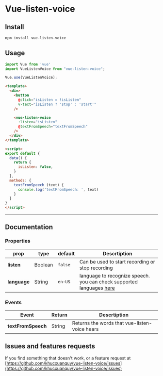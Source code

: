 # Vue-listen-voice

## Install

```bash
npm install vue-listen-voice
```

## Usage

```javascript
import Vue from 'vue'
import VueListenVoice from "vue-listen-voice";

Vue.use(VueListenVoice);

```
```html
<template>
  <div>
    <button
      @click="isListen = !isListen"
      v-text="isListen ? 'stop' : 'start'"
    />

    <vue-listen-voice
      :listen="isListen"
      @textFromSpeech="textFromSpeech"
    />
  </div>
</template>

<script>
export default {
  data() {
    return {
      isListen: false,
    }
  },
  methods: {
    textFromSpeech (text) {
      console.log('textFromSpeech: ', text)
    }
  }
}
</script>
```
---
## Documentation

### Properties

| prop | type | default | Descrtiption |
|---|---|---|---|
| **listen** | Boolean | `false` | Can be used to start recording or stop recording  |
| **language** | String | `en-US` | language to recognize speech. you can check supported languages [here](https://cloud.google.com/speech-to-text/docs/languages) |


### Events

| Event | Return| Descrtiption |
|---|---|--|
| **textFromSpeech**| String | Returns the words that vue-listen-voice hears |

## Issues and features requests
If you find something that doesn't work, or a feature request at [https://github.com/khucxuanquy/vue-listen-voice/issues](https://github.com/khucxuanquy/vue-listen-voice/issues)

